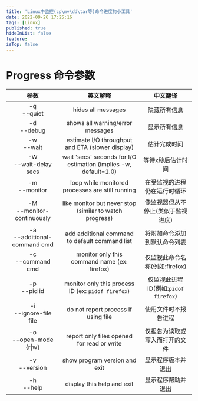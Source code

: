 ```yaml
---
title: 'Linux中监控(cp\mv\dd\tar等)命令进度的小工具'
date: 2022-09-26 17:25:16
tags: [Linux]
published: true
hideInList: false
feature: 
isTop: false
---
```


# Progress 命令参数

|参数|英文解释|中文翻译|
|:---:|:---:|:---:|
|-q<br>--quiet|hides all messages|隐藏所有信息|
|-d<br>--debug|shows all warning/error messages|显示所有信息|
|-w<br>--wait|estimate I/O throughput and ETA (slower display)|估计完成时间|
|-W<br>--wait-delay secs|wait 'secs' seconds for I/O estimation (implies -w, default=1.0)|等待x秒后估计时间|
|-m<br>--monitor|loop while monitored processes are still running|在受监视的进程仍在运行时循环|
|-M<br>--monitor-continuously|like monitor but never stop (similar to watch progress)|像监视器但从不停止(类似于监视进度)|
|-a<br>--additional-command cmd|add additional command to default command list|将附加命令添加到默认命令列表|
|-c<br>--command cmd|monitor only this command name (ex: firefox)|仅监视此命令名称(例如:firefox)|
|-p<br>--pid id|monitor only this process ID (ex: `pidof firefox`)|仅监视此进程 ID(例如:`pidof firefox`)|
|-i<br>--ignore-file file|do not report process if using file|使用文件时不报告进程|
|-o<br>--open-mode {r\|w}|report only files opened for read or write|仅报告为读取或写入而打开的文件|
|-v<br>--version|show program version and exit|显示程序版本并退出|
|-h<br>--help|display this help and exit|显示程序帮助并退出|
